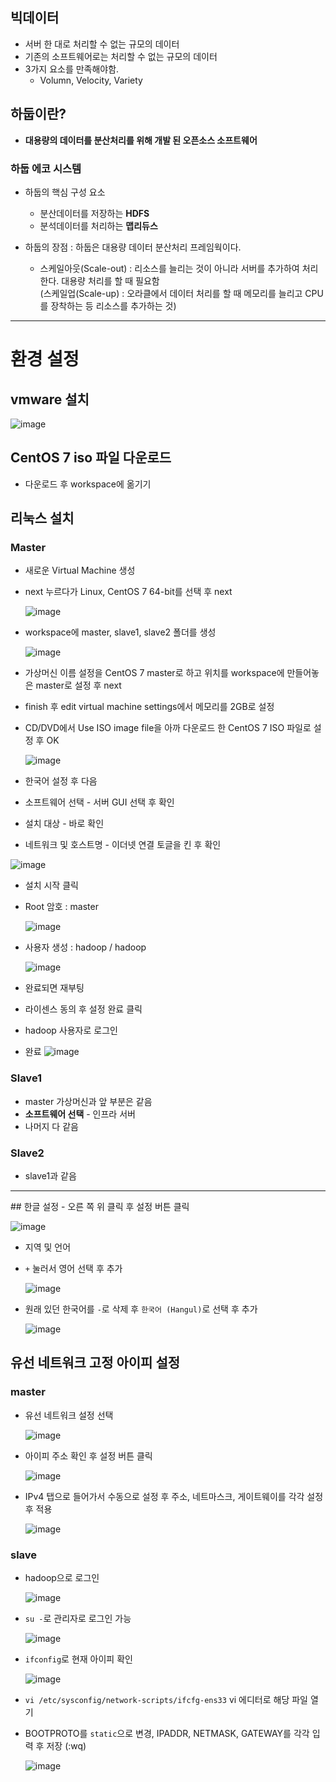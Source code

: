## 빅데이터
- 서버 한 대로 처리할 수 없는 규모의 데이터
- 기존의 소프트웨어로는 처리할 수 없는 규모의 데이터
- 3가지 요소를 만족해야함.
  - Volumn, Velocity, Variety
## 하둡이란?
- **대용량의 데이터를 분산처리를 위해 개발 된 오픈소스 소프트웨어**
### 하둡 에코 시스템
- 하둡의 핵심 구성 요소
  - 분산데이터를 저장하는 **HDFS**
  - 분석데이터를 처리하는 **맵리듀스**

- 하둡의 장점 : 하둡은 대용량 데이터 분산처리 프레임웍이다.
  - 스케일아웃(Scale-out) : 리소스를 늘리는 것이 아니라 서버를 추가하여 처리한다. 대용량 처리를 할 때 필요함  
(스케일업(Scale-up) : 오라클에서 데이터 처리를 할 때 메모리를 늘리고 CPU를 장착하는 등 리소스를 추가하는 것)

<hr>

# 환경 설정
## vmware 설치
![image](https://user-images.githubusercontent.com/79209568/125154370-aaaff600-e194-11eb-8958-d84700cfa0a1.png)

## CentOS 7 iso 파일 다운로드
- 다운로드 후 workspace에 옮기기

## 리눅스 설치
### Master
- 새로운 Virtual Machine 생성
- next 누르다가 Linux, CentOS 7 64-bit를 선택 후 next
  
  ![image](https://user-images.githubusercontent.com/79209568/125154704-45f59b00-e196-11eb-9951-3178e01003fa.png)
- workspace에 master, slave1, slave2 폴더를 생성
  
  ![image](https://user-images.githubusercontent.com/79209568/125154729-6de4fe80-e196-11eb-9f40-c270aac77dda.png)
- 가상머신 이름 설정을 CentOS 7 master로 하고 위치를 workspace에 만들어놓은 master로 설정 후 next
- finish 후 edit virtual machine settings에서 메모리를 2GB로 설정
- CD/DVD에서 Use ISO image file을 아까 다운로드 한 CentOS 7 ISO 파일로 설정 후 OK
  
  ![image](https://user-images.githubusercontent.com/79209568/125154786-d338ef80-e196-11eb-8be6-79c83be7d28a.png)

- 한국어 설정 후 다음
- 소프트웨어 선택 - 서버 GUI 선택 후 확인
- 설치 대상 - 바로 확인
- 네트워크 및 호스트명 - 이더넷 연결 토글을 킨 후 확인  
  
![image](https://user-images.githubusercontent.com/79209568/125154986-edbf9880-e197-11eb-87c3-1a74cb0a5fbf.png)

- 설치 시작 클릭
- Root 암호 : master 
  
  ![image](https://user-images.githubusercontent.com/79209568/125155254-77239a80-e199-11eb-9030-cab370f52bdf.png)
- 사용자 생성 : hadoop / hadoop
  
  ![image](https://user-images.githubusercontent.com/79209568/125155262-8571b680-e199-11eb-8101-da3298c5e5d8.png)
- 완료되면 재부팅
- 라이센스 동의 후 설정 완료 클릭
- hadoop 사용자로 로그인
- 완료
  ![image](https://user-images.githubusercontent.com/79209568/125156463-865a1680-e1a0-11eb-9bfa-c76e2d9747fa.png)


### Slave1
- master 가상머신과 앞 부분은 같음
- **소프트웨어 선택** - 인프라 서버
- 나머지 다 같음

### Slave2
- slave1과 같음

<hr>
## 한글 설정
- 오른 쪽 위 클릭 후 설정 버튼 클릭
  
  ![image](https://user-images.githubusercontent.com/79209568/125157032-91627600-e1a3-11eb-88e2-d73ad2ec681f.png)

- 지역 및 언어
- `+` 눌러서 영어 선택 후 추가
  
  ![image](https://user-images.githubusercontent.com/79209568/125157013-76900180-e1a3-11eb-83b9-299cf1d80123.png)
- 원래 있던 한국어를 `-`로 삭제 후 `한국어 (Hangul)`로 선택 후 추가
  
  ![image](https://user-images.githubusercontent.com/79209568/125157027-8c052b80-e1a3-11eb-8edc-0c2c595e1cd2.png)

## 유선 네트워크 고정 아이피 설정
### master
- 유선 네트워크 설정 선택
  
  ![image](https://user-images.githubusercontent.com/79209568/125157043-9e7f6500-e1a3-11eb-898c-97b9120743e5.png)
- 아이피 주소 확인 후 설정 버튼 클릭
  
  ![image](https://user-images.githubusercontent.com/79209568/125157052-a939fa00-e1a3-11eb-8f7a-8e2819b356e3.png)
- IPv4 탭으로 들어가서 수동으로 설정 후 주소, 네트마스크, 게이트웨이를 각각 설정 후 적용
  
  ![image](https://user-images.githubusercontent.com/79209568/125157066-c078e780-e1a3-11eb-8ebf-9d5b766a288d.png)

### slave
- hadoop으로 로그인
  
  ![image](https://user-images.githubusercontent.com/79209568/125157084-d5557b00-e1a3-11eb-95f2-e7750e4e1c37.png)
- `su -`로 관리자로 로그인 가능
  
  ![image](https://user-images.githubusercontent.com/79209568/125157095-e4d4c400-e1a3-11eb-871b-4a5a52701e27.png)
- `ifconfig`로 현재 아이피 확인
  
  ![image](https://user-images.githubusercontent.com/79209568/125157111-f1f1b300-e1a3-11eb-8c47-4efaba9a5b7a.png)
- `vi /etc/sysconfig/network-scripts/ifcfg-ens33` vi 에디터로 해당 파일 열기
- BOOTPROTO를 `static`으로 변경, IPADDR, NETMASK, GATEWAY를 각각 입력 후 저장 (:wq)
  
  ![image](https://user-images.githubusercontent.com/79209568/125157150-2feed700-e1a4-11eb-9642-72a4bcac0c94.png)
